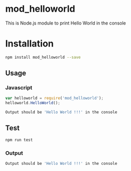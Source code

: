 # mod_helloworld
This is Node.js module to print Hello World in the console

# Installation
```sh
npm install mod_helloworld --save
```
## Usage

### Javascript

```javascript
var helloworld = require('mod_helloworld');
helloworld.HelloWorld();
```
```sh
Output should be 'Hello World !!!' in the console
```
## Test

```sh
npm run test
```
### Output
```sh
Output should be 'Hello World !!!' in the console
```
